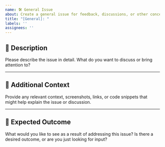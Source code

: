 ```yaml
---
name: 🛠️ General Issue
about: Create a general issue for feedback, discussions, or other concerns not related to bugs or features.
title: "[General]: "
labels: ''
assignees: ''
---
```


## 📝 Description

Please describe the issue in detail. What do you want to discuss or bring attention to? 

---

## 🧩 Additional Context

Provide any relevant context, screenshots, links, or code snippets that might help explain the issue or discussion.

---

## 📅 Expected Outcome

What would you like to see as a result of addressing this issue? Is there a desired outcome, or are you just looking for input?
